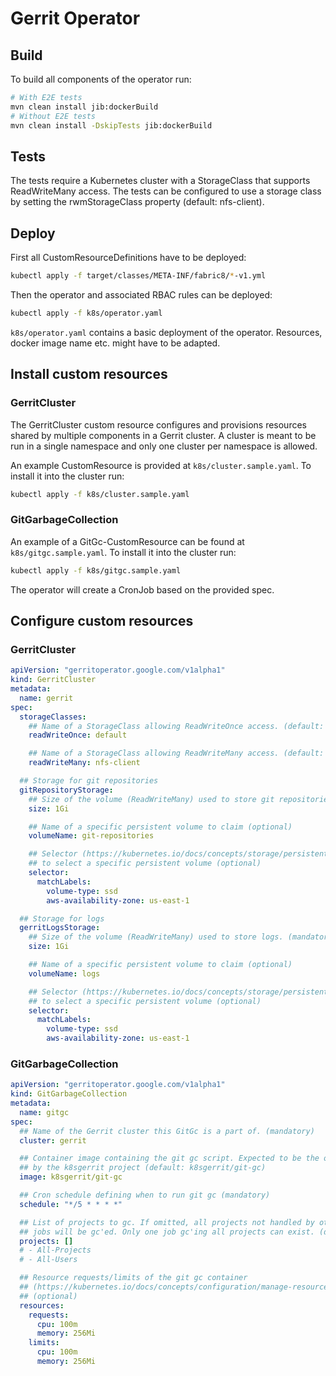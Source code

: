 # Gerrit Operator

## Build

To build all components of the operator run:

```sh
# With E2E tests
mvn clean install jib:dockerBuild
# Without E2E tests
mvn clean install -DskipTests jib:dockerBuild
```

## Tests

The tests require a Kubernetes cluster with a StorageClass that supports
ReadWriteMany access. The tests can be configured to use a storage class by
setting the rwmStorageClass property (default: nfs-client).

## Deploy

First all CustomResourceDefinitions have to be deployed:

```sh
kubectl apply -f target/classes/META-INF/fabric8/*-v1.yml
```

Then the operator and associated RBAC rules can be deployed:

```sh
kubectl apply -f k8s/operator.yaml
```

`k8s/operator.yaml` contains a basic deployment of the operator. Resources,
docker image name etc. might have to be adapted.

## Install custom resources

### GerritCluster

The GerritCluster custom resource configures and provisions resources shared by
multiple components in a Gerrit cluster. A cluster is meant to be run in a single
namespace and only one cluster per namespace is allowed.

An example CustomResource is provided at `k8s/cluster.sample.yaml`. To install
it into the cluster run:

```sh
kubectl apply -f k8s/cluster.sample.yaml
```

### GitGarbageCollection

An example of a GitGc-CustomResource can be found at `k8s/gitgc.sample.yaml`.
To install it into the cluster run:

```sh
kubectl apply -f k8s/gitgc.sample.yaml
```

The operator will create a CronJob based on the provided spec.

## Configure custom resources

### GerritCluster

```yaml
apiVersion: "gerritoperator.google.com/v1alpha1"
kind: GerritCluster
metadata:
  name: gerrit
spec:
  storageClasses:
    ## Name of a StorageClass allowing ReadWriteOnce access. (default: default)
    readWriteOnce: default

    ## Name of a StorageClass allowing ReadWriteMany access. (default: shared-storage)
    readWriteMany: nfs-client

  ## Storage for git repositories
  gitRepositoryStorage:
    ## Size of the volume (ReadWriteMany) used to store git repositories. (mandatory)
    size: 1Gi

    ## Name of a specific persistent volume to claim (optional)
    volumeName: git-repositories

    ## Selector (https://kubernetes.io/docs/concepts/storage/persistent-volumes/#selector)
    ## to select a specific persistent volume (optional)
    selector:
      matchLabels:
        volume-type: ssd
        aws-availability-zone: us-east-1

  ## Storage for logs
  gerritLogsStorage:
    ## Size of the volume (ReadWriteMany) used to store logs. (mandatory)
    size: 1Gi

    ## Name of a specific persistent volume to claim (optional)
    volumeName: logs

    ## Selector (https://kubernetes.io/docs/concepts/storage/persistent-volumes/#selector)
    ## to select a specific persistent volume (optional)
    selector:
      matchLabels:
        volume-type: ssd
        aws-availability-zone: us-east-1
```

### GitGarbageCollection

```yaml
apiVersion: "gerritoperator.google.com/v1alpha1"
kind: GitGarbageCollection
metadata:
  name: gitgc
spec:
  ## Name of the Gerrit cluster this GitGc is a part of. (mandatory)
  cluster: gerrit

  ## Container image containing the git gc script. Expected to be the one maintained
  ## by the k8sgerrit project (default: k8sgerrit/git-gc)
  image: k8sgerrit/git-gc

  ## Cron schedule defining when to run git gc (mandatory)
  schedule: "*/5 * * * *"

  ## List of projects to gc. If omitted, all projects not handled by other Git GC
  ## jobs will be gc'ed. Only one job gc'ing all projects can exist. (default: [])
  projects: []
  # - All-Projects
  # - All-Users

  ## Resource requests/limits of the git gc container
  ## (https://kubernetes.io/docs/concepts/configuration/manage-resources-containers/)
  ## (optional)
  resources:
    requests:
      cpu: 100m
      memory: 256Mi
    limits:
      cpu: 100m
      memory: 256Mi
```

